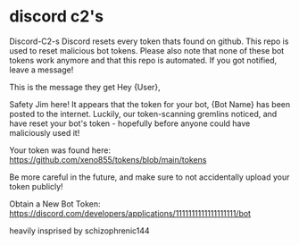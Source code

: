 # discord c2's

Discord-C2-s
Discord resets every token thats found on github. This repo is used to reset malicious bot tokens. Please also note that none of these bot tokens work anymore and that this repo is automated. If you got notified, leave a message!

This is the message they get
Hey {User},

Safety Jim here! It appears that the token for your bot, {Bot Name} has been posted to the internet. Luckily, our token-scanning gremlins noticed, and have reset your bot's token - hopefully before anyone could have maliciously used it!

Your token was found here: https://github.com/xeno855/tokens/blob/main/tokens

Be more careful in the future, and make sure to not accidentally upload your token publicly!

Obtain a New Bot Token: https://discord.com/developers/applications/1111111111111111111/bot

heavily insprised by schizophrenic144
